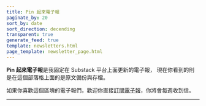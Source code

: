 ```yaml
---
title: Pin 起來電子報
paginate_by: 20
sort_by: date
sort_direction: decending
transparent: true
generate_feed: true
template: newsletters.html
page_template: newsletter_page.html
---
```


**Pin 起來電子報**是我固定在 Substack 平台上面更新的電子報，
現在你看到的則是在這個部落格上面的是原文備份與存檔。

如果你喜歡這個區塊的電子報們，歡迎你直接[訂閱電子報](https://pinchlime.substack.com/)，你將會每週收到信。


-----

